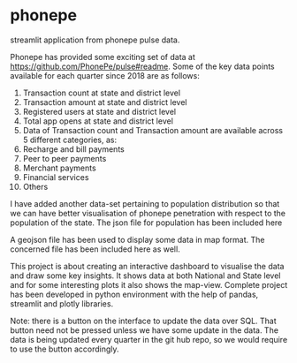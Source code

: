 # phonepe
streamlit application from phonepe pulse data.

Phonepe has provided some exciting set of data at https://github.com/PhonePe/pulse#readme. Some of the key data points available for each quarter since 2018 are as follows:
1) Transaction count at state and district level
2) Transaction amount at state and district level
3) Registered users at state and district level
4) Total app opens at state and district level
5) Data of Transaction count and Transaction amount are available across 5 different categories, as:
  1) Recharge and bill payments
  2) Peer to peer payments
  3) Merchant payments
  4) Financial services
  5) Others

I have added another data-set pertaining to population distribution so that we can have better visualisation of phonepe penetration with respect to the population of the state. The json file for population has been included here

A geojson file has been used to display some data in map format. The concerned file has been included here as well.

This project is about creating an interactive dashboard to visualise the data and draw some key insights. It shows data at both National and State level and for some interesting plots it also shows the map-view. Complete project has been developed in python environment with the help of pandas, streamlit and plotly libraries.

Note: there is a button on the interface to update the data over SQL. That button need not be pressed unless we have some update in the data. The data is being updated every quarter in the git hub repo, so we would require to use the button accordingly.

